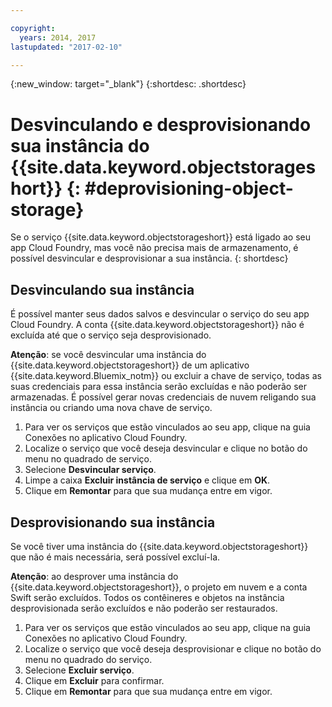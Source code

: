 ```yaml
---

copyright:
  years: 2014, 2017
lastupdated: "2017-02-10"

---
```

{:new_window: target="_blank"}
{:shortdesc: .shortdesc}

# Desvinculando e desprovisionando sua instância do {{site.data.keyword.objectstorageshort}} {: #deprovisioning-object-storage}

Se o serviço {{site.data.keyword.objectstorageshort}} está ligado ao seu app Cloud Foundry, mas você não precisa mais de armazenamento, é possível desvincular e desprovisionar a sua instância.
{: shortdesc}


## Desvinculando sua instância

É possível manter seus dados salvos e desvincular o serviço do seu app Cloud Foundry. A conta {{site.data.keyword.objectstorageshort}} não é excluída até que o serviço seja desprovisionado.

**Atenção**: se você desvincular uma instância do {{site.data.keyword.objectstorageshort}} de um aplicativo {{site.data.keyword.Bluemix_notm}} ou excluir a
chave de serviço, todas as suas credenciais para essa instância serão excluídas e não poderão ser armazenadas. É possível gerar novas credenciais de nuvem religando sua instância ou criando uma nova chave de serviço.

1. Para ver os serviços que estão vinculados ao seu app, clique na guia Conexões no aplicativo Cloud Foundry.
2. Localize o serviço que você deseja desvincular e clique no botão do menu no quadrado de serviço.
3. Selecione **Desvincular serviço**.
4. Limpe a caixa **Excluir instância de serviço** e clique em **OK**.
5. Clique em **Remontar** para que sua mudança entre em vigor.



## Desprovisionando sua instância

Se você tiver uma instância do {{site.data.keyword.objectstorageshort}} que não é mais necessária, será possível excluí-la.

**Atenção**: ao desprover uma instância do {{site.data.keyword.objectstorageshort}}, o projeto em nuvem e a conta Swift serão excluídos. Todos
os contêineres e objetos na instância desprovisionada serão excluídos e não
poderão ser restaurados.

1. Para ver os serviços que estão vinculados ao seu app, clique na guia Conexões no aplicativo Cloud Foundry.
2. Localize o serviço que você deseja desprovisionar e clique no botão do menu no quadrado do serviço.
3. Selecione **Excluir serviço**.
4. Clique em **Excluir** para confirmar.
5. Clique em **Remontar** para que sua mudança entre em vigor.
